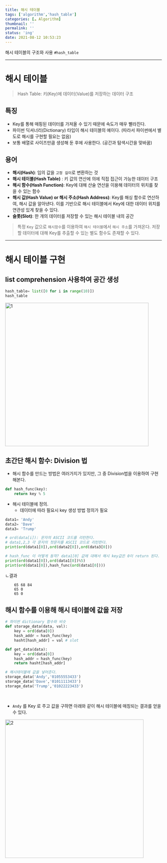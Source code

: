 ```yaml
---
title: 해시 테이블
tags: ['algorithm','hash_table']
categories: [☁️ Algorithm]
thumbnail: ''
permalink: ''
status: 'ing'
date: 2021-08-12 10:53:23
---
```


해시 테이블의 구조와 사용
`#hash_table`
<!-- excerpt -->
<!-- toc -->

---

# 해시 테이블
> Hash Table: 키(Key)에 데이터(Value)를 저장하는 데이터 구조

## 특징
- Key를 통해 매핑된 데이터를 가져올 수 있기 때문에 속도가 매우 빨라진다.
- 파이썬 딕셔너리(Dictionary) 타입이 해시 테이블의 예이다. (따라서 파이썬에서 별도로 해시를 구현할 필요는 없음)
- 보통 배열로 사이즈만큼 생성해 둔 후에 사용한다. (공간과 탐색시간을 맞바꿈)

## 용어

- __해시(Hash)__: 임의 값을 `고정 길이`로 변환하는 것
- __해시 테이블(Hash Table)__ : 키 값의 연산에 의에 직접 접근이 가능한 데이터 구조
- __해시 함수(Hash Function)__: Key에 대해 산술 연산을 이용해 데이터의 위치를 찾을 수 있는 함수
- __해시 값(Hash Value) or 해시 주소(Hash Address)__: Key를 해싱 함수로 연산하여, 해시 값을 알아낸다. 이를 기반으로 해시 테이블에서 Key에 대한 데이터 위치를 연관성 있게 찾을 수 있다.
- __슬롯(Slot)__: 한 개의 데이터를 저장할 수 있는 해시 테이블 내의 공간

> 특정 `Key` 값으로 `해시함수`를 이용하여 `해시 테이블`에서 `해시 주소`를 가져온다.
저장할 데이터에 대해 Key를 추출할 수 있는 별도 함수도 존재할 수 있다.

---

# 해시 테이블 구현

## list comprehension 사용하여 공간 생성

```python
hash_table= list([0 for i in range(10)])
hash_table
```
<img width="461" alt="1" src="https://user-images.githubusercontent.com/28856435/129169817-82d8c385-69b4-4b8b-a929-4dff6555c215.png">

<br>

## 초간단 해시 함수: Division 법

* 해시 함수를 만드는 방법은 여러가지가 있지만, 그 중 Division법을 이용하여 구현해본다.

```python
def hash_func(key):
    return key % 5
```

* 해시 테이블에 정의.
    - 데이터에 따라 필요시 key 생성 방법 정의가 필요

```python
data1= 'Andy'
data2= 'Dave'
data3= 'Trump'

# ord(data[i]): 문자의 ASCII 코드를 리턴한다.
# data1,2,3 각 문자의 첫문자를 ASCII 코드로 리턴한다.
print(ord(data1[0]),ord(data2[0]),ord(data3[0]))

# hash_func 이 어떻게 동작? data1[0] 값에 대해서 해시 key값은 0이 return 된다.
print(ord(data1[0]),ord(data1[0])%5)
print(ord(data1[0]),hash_func(ord(data1[0])))
```

ㄴ결과

        65 68 84
        65 0
        65 0

## 해시 함수를 이용해 해시 테이블에 값을 저장

```python
# 파이썬 dictionary 함수와 비슷
def storage_data(data, val):
    key = ord(data[0])
    hash_addr = hash_func(key)
    hasht[hash_addr] = val # slot

def get_data(data):
    key = ord(data[0])
    hash_addr = hash_func(key)
    return hasht[hash_addr]
```

```python
# 해시테이블에 값을 넣어준다.
storage_data('Andy','01055553433')
storage_data('Dave','01011113433')
storage_data('Trump','01022223433')
```

<br>

* `Andy` 를 Key 로 주고 값을 구하면 아래와 같이 해시 테이블에 매칭되는 결과를 얻을 수 있다.

<img width="445" alt="2" src="https://user-images.githubusercontent.com/28856435/129173913-23480086-06b9-4a66-acec-f4bedd0e6410.png">